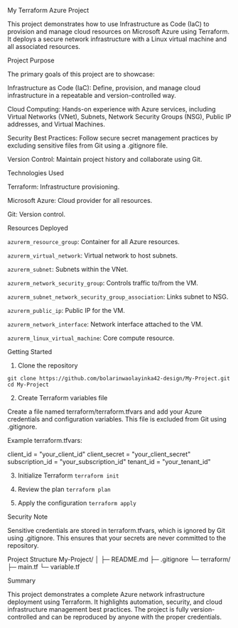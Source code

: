 My Terraform Azure Project

This project demonstrates how to use Infrastructure as Code (IaC) to provision and manage cloud resources on Microsoft Azure using Terraform. It deploys a secure network infrastructure with a Linux virtual machine and all associated resources.

Project Purpose

The primary goals of this project are to showcase:

Infrastructure as Code (IaC): Define, provision, and manage cloud infrastructure in a repeatable and version-controlled way.

Cloud Computing: Hands-on experience with Azure services, including Virtual Networks (VNet), Subnets, Network Security Groups (NSG), Public IP addresses, and Virtual Machines.

Security Best Practices: Follow secure secret management practices by excluding sensitive files from Git using a .gitignore file.

Version Control: Maintain project history and collaborate using Git.

Technologies Used

Terraform: Infrastructure provisioning.

Microsoft Azure: Cloud provider for all resources.

Git: Version control.

Resources Deployed

`azurerm_resource_group`: Container for all Azure resources.

`azurerm_virtual_network`: Virtual network to host subnets.

`azurerm_subnet`: Subnets within the VNet.

`azurerm_network_security_group`: Controls traffic to/from the VM.

`azurerm_subnet_network_security_group_association`: Links subnet to NSG.

`azurerm_public_ip`: Public IP for the VM.

`azurerm_network_interface`: Network interface attached to the VM.

`azurerm_linux_virtual_machine`: Core compute resource.

Getting Started
1. Clone the repository

`git clone https://github.com/bolarinwaolayinka42-design/My-Project.git`
`cd My-Project`

2. Create Terraform variables file

Create a file named terraform/terraform.tfvars and add your Azure credentials and configuration variables. This file is excluded from Git using .gitignore.

Example terraform.tfvars:

client_id       = "your_client_id"
client_secret   = "your_client_secret"
subscription_id = "your_subscription_id"
tenant_id       = "your_tenant_id"

3. Initialize Terraform
`terraform init`

4. Review the plan
`terraform plan`

5. Apply the configuration
`terraform apply`

Security Note

Sensitive credentials are stored in terraform.tfvars, which is ignored by Git using .gitignore. This ensures that your secrets are never committed to the repository.

Project Structure
My-Project/
│
├─ README.md
├─ .gitignore
└─ terraform/
   ├─ main.tf
   └─ variable.tf

Summary

This project demonstrates a complete Azure network infrastructure deployment using Terraform. It highlights automation, security, and cloud infrastructure management best practices. The project is fully version-controlled and can be reproduced by anyone with the proper credentials.